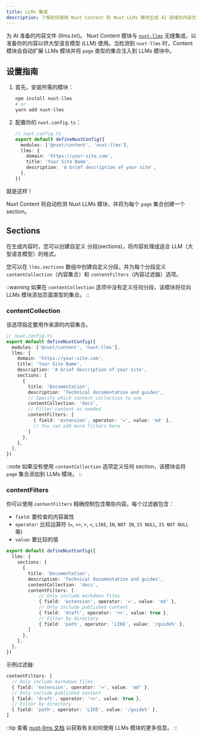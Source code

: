 ```yaml
---
title: LLMs 集成
description: 了解如何使用 Nuxt Content 和 Nuxt LLMs 模块生成 AI 就绪的内容文件。
---
```


为 AI 准备的内容文件 (llms.txt)。
Nuxt Content 模块与 [`nuxt-llms`](https://github.com/nuxtlabs/nuxt-llms) 无缝集成，以准备你的内容以供大型语言模型 (LLM) 使用。当检测到 `nuxt-llms` 时，Content 模块会自动扩展 LLMs 模块并将 `page` 类型的集合注入到 LLMs 模块中。

## 设置指南

1. 首先，安装所需的模块：

    ```bash
    npm install nuxt-llms
    # or
    yarn add nuxt-llms
    ```

2. 配置你的 `nuxt.config.ts`：

    ```ts
    // nuxt.config.ts
    export default defineNuxtConfig({
      modules: ['@nuxt/content', 'nuxt-llms'],
      llms: {
        domain: 'https://your-site.com',
        title: 'Your Site Name',
        description: 'A brief description of your site',
      },
    })
    ```

就是这样！

Nuxt Content 将自动检测 Nuxt LLMs 模块，并将为每个 `page` 集合创建一个 section。


## Sections

在生成内容时，您可以创建自定义 分段(sections)，将内容处理成适合 LLM（大型语言模型）的格式。

您可以在 `llms.sections` 数组中创建自定义分段，并为每个分段定义 `contentCollection`（内容集合）和 `contentFilters`（内容过滤器）选项。

::warning
如果在 `contentCollection` 选项中没有定义任何分段，该模块将仅向 LLMs 模块添加页面类型的集合。
::

### contentCollection

该选项指定要用作来源的内容集合。

```ts
// nuxt.config.ts
export default defineNuxtConfig({
  modules: ['@nuxt/content', 'nuxt-llms'],
  llms: {
    domain: 'https://your-site.com',
    title: 'Your Site Name',
    description: 'A brief description of your site',
    sections: [
      {
        title: 'Documentation',
        description: 'Technical documentation and guides',
        // Specify which content collection to use
        contentCollection: 'docs',
        // Filter content as needed
        contentFilters: [
          { field: 'extension', operator: '=', value: 'md' },
          // You can add more filters here
        ]
      },
    ],
  },
})
```
::note
如果没有使用 `contentCollection` 选项定义任何 section，该模块会将 `page` 集合添加到 LLMs 模块。
::

### contentFilters

你可以使用 `contentFilters` 精确控制包含哪些内容。每个过滤器包含：

- `field`: 要检查的内容属性
- `operator`: 比较运算符 (`=`, `<>`, `>`, `<`, `LIKE`, `IN`, `NOT IN`, `IS NULL`, `IS NOT NULL` 等)
- `value`: 要比较的值

```typescript [nuxt.config.ts]
export default defineNuxtConfig({
  llms: {
    sections: [
      {
        title: 'Documentation',
        description: 'Technical documentation and guides',
        contentCollection: 'docs',
        contentFilters: [
            // Only include markdown files
            { field: 'extension', operator: '=', value: 'md' },
            // Only include published content
            { field: 'draft', operator: '<>', value: true },
            // Filter by directory
            { field: 'path', operator: 'LIKE', value: '/guide%' },
        ]
      },
    ],
  },
})
```

示例过滤器:

```ts
contentFilters: [
  // Only include markdown files
  { field: 'extension', operator: '=', value: 'md' },
  // Only include published content
  { field: 'draft', operator: '<>', value: true },
  // Filter by directory
  { field: 'path', operator: 'LIKE', value: '/guide%' },
]
```

::tip
查看 [nuxt-llms 文档](https://github.com/nuxtlabs/nuxt-llms) 以获取有关如何使用 LLMs 模块的更多信息。
::
